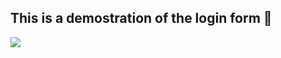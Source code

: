## This is a demostration of the login form 🎥
![](https://media.giphy.com/media/fC39c3Cmw9ngSBNV4j/giphy.gif?cid=790b7611048e9057291dff2258110c3b625d2b45a20d9ecf&rid=giphy.gif&ct=g)
